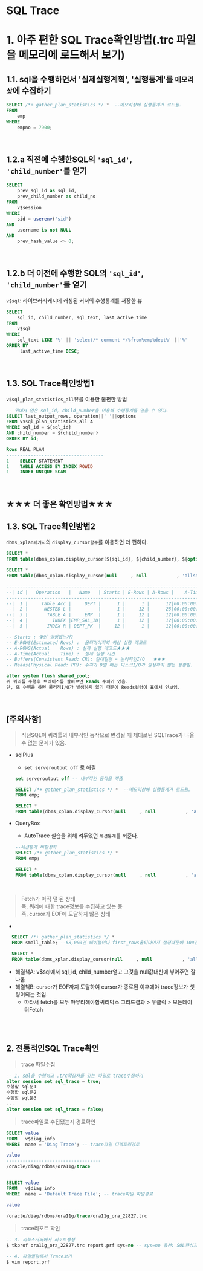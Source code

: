 # SQL Trace


# 1. 아주 편한 SQL Trace확인방법(.trc 파일을 메모리에 로드해서 보기)

## 1.1. sql을 수행하면서 '실제실행계획', '실행통계'를 `메모리상`에 수집하기
```sql
SELECT /*+ gather_plan_statistics */ *  --메모리상에 실행통계가 로드됨.
FROM
    emp
WHERE
    empno = 7900;
```

<br>

## 1.2.a 직전에 수행한SQL의 `'sql_id'`, `'child_number'`를 얻기
```sql
SELECT
    prev_sql_id as sql_id,
    prev_child_number as child_no
FROM
    v$session
WHERE
    sid = userenv('sid')
AND 
    username is not NULL
AND 
    prev_hash_value <> 0;
```

<br>

## 1.2.b 더 이전에 수행한 SQL의 `'sql_id'`, `'child_number'`를 얻기
`v$sql`: 라이브러리캐시에 캐싱된 커서의 수행통계를 저장한 뷰
```sql
SELECT 
    sql_id, child_number, sql_text, last_active_time
FROM 
    v$sql
WHERE
    sql_text LIKE '%' || 'select/* comment */%from%emp%dept%' ||'%'
ORDER BY
     last_active_time DESC;
```

<br>

## 1.3. SQL Trace확인방법1
`v$sql_plan_statistics_all`뷰를 이용한 불편한 방법
```sql
-- 위에서 얻은 sql_id, child_number을 이용해 수행통계를 얻을 수 있다.
SELECT last_output_rows, operation||' '||options
FROM v$sql_plan_statistics_all A
WHERE sql_id = ${sql_id}
AND child_number = ${child_number}
ORDER BY id;

Rows REAL_PLAN
------------------------------------
1    SELECT STATEMENT
1    TABLE ACCESS BY INDEX ROWID
1    INDEX UNIQUE SCAN
```

<br>

## ★★★ 더 좋은 확인방법★★★
## 1.3. SQL Trace확인방법2
`dbms_xplan패키지`의 `display_cursor함수`를 이용하면 더 편하다.
```sql
SELECT *
FROM table(dbms_xplan.display_cursor(${sql_id}, ${child_number}, ${option}));

SELECT *
FROM table(dbms_xplan.display_cursor(null     , null           , 'allstats last'));

-----------------------------------------------------------------------------------------------
--| id |   Operation   |   Name   | Starts | E-Rows | A-Rows |    A-Time    | Buffers | Reads |
-----------------------------------------------------------------------------------------------
--|  1 |     Table Acc |     DEPT |      1 |      1 |      12|00:00:00:00.04|      20 |     18|
--|  2 |      NESTED L |          |      1 |     12 |      25|00:00:00:00.93|       8 |     17|
--|  3 |       TABLE A |     EMP  |      1 |     12 |      12|00:00:00:00.04|       4 |     16|
--|  4 |         INDEX |EMP_SAL_ID|      1 |     12 |      12|00:00:00:00.02|       2 |      8|
--|  5 |       INDEX R | DEPT_PK  |     12 |      1 |      12|00:00:00:00.01|       4 |      1|

-- Starts : 몇번 실행했는가?
-- E-ROWS(Estimated Rows) :  옵티마이저의 예상 실행 레코드
-- A-ROWS(Actual    Rows) : 실제 실행 레코드★★★
-- A-Time(Actual    Time) :  실제 실행 시간
-- Buffers(Consistent Read: CR): 절대일량 = 논리적인I/O   ★★★
-- Reads(Physical Read: PR): 수치가 0일 때는 디스크I/O가 발생하지 않는 상황임. 

alter system flush shared_pool;
위 쿼리를 수행후 트레이스를 살펴보면 Reads 수치가 있음.
단, 또 수행을 하면 물리적I/O가 발생하지 않기 때문에 Reads컬럼이 표에서 안보임.
```
<br>

## [주의사항]
> 직전SQL이 쿼리툴의 내부적인 동작으로 변경될 때 제대로된 SQLTrace가 나올 수 없는 문제가 있음.
- sqlPlus
  - `set serveroutput off` 로 해결
  ```sql 
  set serveroutput off -- 내부적인 동작을 꺼줌
  
  SELECT /*+ gather_plan_statistics */ *  --메모리상에 실행통계가 로드됨.
  FROM emp;

  SELECT *
  FROM table(dbms_xplan.display_cursor(null     , null           , 'allstats last'));
  ```

- QueryBox
  - AutoTrace 실습을 위해 켜두었던 `세션통계`를 꺼준다.
  ```sql
  --세션통계 비활성화
  SELECT /*+ gather_plan_statistics */ *  
  FROM emp;

  SELECT *
  FROM table(dbms_xplan.display_cursor(null     , null           , 'allstats last')); -- 잘나옴.
  ```

<br>

> Fetch가 아직 덜 된 상태<br>
> 즉, 쿼리에 대한 trace정보를 수집하고 있는 중<br>
> 즉, cursor가 EOF에 도달하지 않은 상태 
- 

```sql
  SELECT /*+ gather_plan_statistics */ *  
  FROM small_table; --68,000건 테이블이나 first_rows옵티마이저 설정때문에 100건 또는 200건만 일단 fetch됨.

  SELECT *
  FROM table(dbms_xplan.display_cursor(null     , null           , 'allstats last')); -- 비정상적으로 나옴.

```
  - 해결책A:  v$sql에서 sql_id, child_number얻고 그것을 null값대신에 넣어주면 잘 나옴
  - 해결책B:  cursor가 EOF까지 도달하여 cursor가 종료된 이후에야 trace정보가 셋팅이되는 것임.<br>
    - 따라서 fetch를 모두 마무리해야함쿼리박스 그리드결과 > 우클릭 > 모든데이터Fetch

<br><br>
## 2. 전통적인SQL Trace확인
> trace 파일수집
```sql
-- 1. sql을 수행하고 .trc확장자를 갖는 파일로 trace수집하기
alter session set sql_trace = true;
수행할 sql문1
수행할 sql문2
수행할 sql문3
...
alter session set sql_trace = false;
```

> trace파일로 수집됐는지 경로확인
```sql
SELECT value
FROM   v$diag_info
WHERE  name = 'Diag Trace'; -- trace파일 디렉토리경로

value
-----------------------------------
/oracle/diag/rdbms/ora11g/trace


SELECT value
FROM   v$diag_info
WHERE  name = 'Default Trace File'; -- trace파일 파일경로

value
-----------------------------------
/oracle/diag/rdbms/ora11g/trace/ora11g_ora_22827.trc
```

> trace리포트 확인
```sql
-- 3. 리눅스서버에서 리포트생성
$ tkprof ora11g_ora_22827.trc report.prf sys=no -- sys=no 옵션: SQL파싱과정이 내부적으로 수행되는 것을 제외해줌.

-- 4. 파일열람해서 Trace보기
$ vim report.prf
```